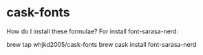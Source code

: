 # cask-fonts

How do I install these formulae?
For install font-sarasa-nerd:

brew tap whjkd2005/cask-fonts
brew cask install font-sarasa-nerd
